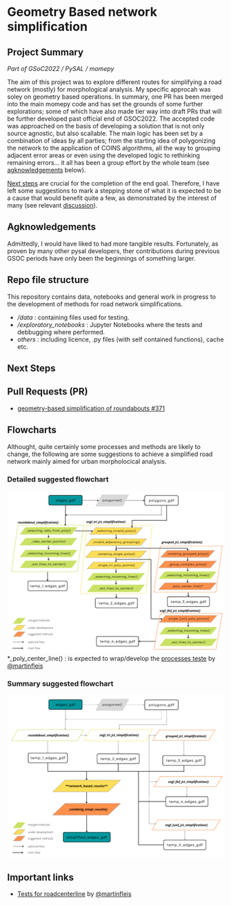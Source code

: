 
# Geometry Based network simplification
## Project Summary
*_Part of GSoC2022 / PySAL / momepy_*

The aim of this project was to explore different routes for simplifying a road network (mostly) for morphological analysis. My specific approcah was soley on geometry based operations. In summary, one PR has been merged into the main momepy code and has set the grounds of some further explorations; some of which have also made tier way into draft PRs that will be further developed past official end of GSOC2022. The accepted code was approached on the basis of developing a solution that is not only source agnostic, but also scallable. The main logic has been set by a combination of ideas by all parties; from the starting idea of polygonizing the network to the application of COINS algorithms, all the way to grouping adjacent error areas or even using the developed logic to rethinking remaining errors… it all has been a group effort by the whole team (see [agknowledgements](##agknowledgements) below). 

[Next steps](##next-steps) are crucial for the completion of the end goal. Therefore, I have left some suggestions to mark a stepping stone of what it is expected to be a cause that would benefit quite a few, as demonstrated by the interest of many (see relevant [discussion](https://github.com/pysal/momepy/discussions/361)).

## Agknowledgements

Admittedly, I would have liked to had more tangible results. Fortunately, as proven by many other pysal developers, ther contributions during previous GSOC periods have only been the beginnings of something larger.



## Repo file structure
This repository contains data, notebooks and general work in progress to the development of methods for road network simplifications.
- */data* : containing files used for testing.
- */exploratory_notebooks* : Jupyter Notebooks where the tests and debbugging where performed.
- *_others_* : including licence, .py files (with self contained functions), cache etc.

## Next Steps

## Pull Requests (PR)
- [geometry-based simplification of roundabouts #371](https://github.com/pysal/momepy/pull/371)

## Flowcharts
Althought, quite certainly some processes and methods are likely to change, the following are some suggestions to achieve a simplified road network mainly aimed for urban morpholocical analysis.

### Detailed suggested flowchart
![alt text](https://github.com/gregmaya/gsoc2022_network_simpl/blob/main/flowchart_1.png)
*_poly_center_line() : is expected to wrap/develop the [processes teste](https://github.com/martinfleis/network_simplification) by [@martinfleis](https://github.com/martinfleis)

### Summary suggested flowchart
![alt text](https://github.com/gregmaya/gsoc2022_network_simpl/blob/main/flowchart_2.png)

## Important links
- [Tests for roadcenterline](https://github.com/martinfleis/network_simplification) by [@martinfleis](https://github.com/martinfleis)
